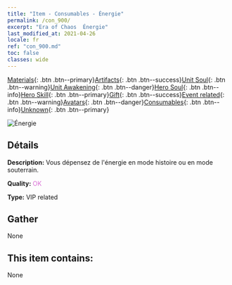 ```yaml
---
title: "Item - Consumables - Énergie"
permalink: /con_900/
excerpt: "Era of Chaos  Énergie"
last_modified_at: 2021-04-26
locale: fr
ref: "con_900.md"
toc: false
classes: wide
---
```

 [Materials](/ItemsFR/){: .btn .btn--primary}[Artifacts](/ItemsFR/Artifacts/){: .btn .btn--success}[Unit Soul](/ItemsFR/UnitSoul/){: .btn .btn--warning}[Unit Awakening](/ItemsFR/UnitAwakening/){: .btn .btn--danger}[Hero Soul](/ItemsFR/HeroSoul/){: .btn .btn--info}[Hero Skill](/ItemsFR/HeroSkill/){: .btn .btn--primary}[Gift](/ItemsFR/Gift/){: .btn .btn--success}[Event related](/ItemsFR/Events/){: .btn .btn--warning}[Avatars](/ItemsFR/Avatars/){: .btn .btn--danger}[Consumables](/ItemsFR/Consumables/){: .btn .btn--info}[Unknown](/ItemsFR/Unknown/){: .btn .btn--primary}

 ![Énergie](/images/t/i_104.png)

## Détails
 **Description:** Vous dépensez de l'énergie en mode histoire ou en mode souterrain.

 **Quality:** <span style="color: #DA70D6">OK</span>

 **Type:** VIP related

## Gather

  None

## This item contains:

  None

